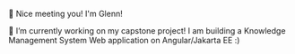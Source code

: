 

<!-- 

-->


👋 Nice meeting you! I'm Glenn!

🔭 I’m currently working on my capstone project! I am building a Knowledge Management System Web application on Angular/Jakarta EE :)

<!-- [![Anurag's github stats](https://github-readme-stats.vercel.app/api?username=GlennTJR96)](https://github.com/anuraghazra/github-readme-stats) -->


<!--
**GlennTJR96/GlennTJR96** is a ✨ _special_ ✨ repository because its `README.md` (this file) appears on your GitHub profile.

██╗░░██╗  ███████╗  ██╗░░░░░  ██╗░░░░░  ░█████╗░  ██╗
██║░░██║  ██╔════╝  ██║░░░░░  ██║░░░░░  ██╔══██╗  ██║
███████║  █████╗░░  ██║░░░░░  ██║░░░░░  ██║░░██║  ██║
██╔══██║  ██╔══╝░░  ██║░░░░░  ██║░░░░░  ██║░░██║  ╚═╝
██║░░██║  ███████╗  ███████╗  ███████╗  ╚█████╔╝  ██╗
╚═╝░░╚═╝  ╚══════╝  ╚══════╝  ╚══════╝  ░╚════╝░  ╚═╝

Here are some ideas to get you started:


- 🌱 I’m currently learning ...
- 👯 I’m looking to collaborate on ...
- 🤔 I’m looking for help with ...
- 💬 Ask me about ...
- 📫 How to reach me: ...
- 😄 Pronouns: ...
- ⚡ Fun fact: ...
-->
